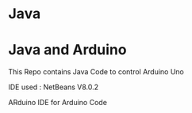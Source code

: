 # Java 
Java and Arduino
==================

This Repo contains Java Code to control Arduino Uno 

IDE used : NetBeans V8.0.2

ARduino IDE for Arduino Code

